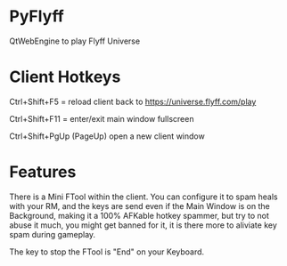 # PyFlyff
QtWebEngine to play Flyff Universe

# Client Hotkeys

Ctrl+Shift+F5 = reload client back to https://universe.flyff.com/play

Ctrl+Shift+F11 = enter/exit main window fullscreen

Ctrl+Shift+PgUp (PageUp) open a new client window

# Features

There is a Mini FTool within the client. You can configure it to spam heals with your RM, and the keys are send even if the Main Window is on the Background, making it a 100% AFKable hotkey spammer, but try to not abuse it much, you might get banned for it, it is there more to aliviate key spam during gameplay.

The key to stop the FTool is "End" on your Keyboard.

